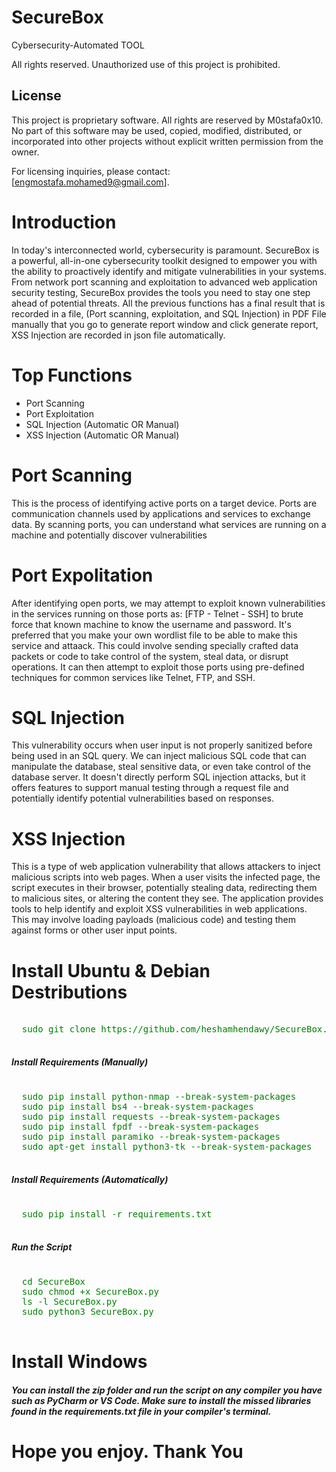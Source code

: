 # SecureBox
 Cybersecurity-Automated TOOL
 
 All rights reserved. Unauthorized use of this project is prohibited.
 
## License

This project is proprietary software. All rights are reserved by M0stafa0x10. 
No part of this software may be used, copied, modified, distributed, or incorporated into other projects without explicit written permission from the owner.

For licensing inquiries, please contact: [engmostafa.mohamed9@gmail.com].



# Introduction
In today's interconnected world, cybersecurity is paramount. SecureBox is a powerful, all-in-one cybersecurity toolkit designed to empower you with the ability to proactively identify and mitigate vulnerabilities in your systems. From network port scanning and exploitation to advanced web application security testing, SecureBox provides the tools you need to stay one step ahead of potential threats. All the previous functions has a final result that is recorded in a file, (Port scanning, exploitation, and SQL Injection) in PDF File manually that you go to generate report window and click generate report, XSS Injection are recorded in json file automatically.


# Top Functions
- Port Scanning
- Port Exploitation
- SQL Injection (Automatic OR Manual)
- XSS Injection (Automatic OR Manual)

# Port Scanning
This is the process of identifying active ports on a target device. Ports are communication channels used by applications and services to exchange data. By scanning ports, you can understand what services are running on a machine and potentially discover vulnerabilities

# Port Expolitation
After identifying open ports, we may attempt to exploit known vulnerabilities in the services running on those ports as: [FTP - Telnet - SSH] to brute force that known machine to know the username and password. It's preferred that you make your own wordlist file to be able to make this service and attaack. This could involve sending specially crafted data packets or code to take control of the system, steal data, or disrupt operations. It can then attempt to exploit those ports using pre-defined techniques for common services like Telnet, FTP, and SSH.

# SQL Injection
This vulnerability occurs when user input is not properly sanitized before being used in an SQL query. We can inject malicious SQL code that can manipulate the database, steal sensitive data, or even take control of the database server.  It doesn't directly perform SQL injection attacks, but it offers features to support manual testing through a request file and potentially identify potential vulnerabilities based on responses.


# XSS Injection
This is a type of web application vulnerability that allows attackers to inject malicious scripts into web pages. When a user visits the infected page, the script executes in their browser, potentially stealing data, redirecting them to malicious sites, or altering the content they see. The application provides tools to help identify and exploit XSS vulnerabilities in web applications. This may involve loading payloads (malicious code) and testing them against forms or other user input points.


# Install Ubuntu & Debian Destributions
<pre>
 <span style="color: green;">
  sudo git clone https://github.com/heshamhendawy/SecureBox.git
 </span>
</pre>

<h5> Install Requirements (Manually) </h5>
<pre>
 <span style="color: green;">
  sudo pip install python-nmap --break-system-packages
  sudo pip install bs4 --break-system-packages
  sudo pip install requests --break-system-packages
  sudo pip install fpdf --break-system-packages
  sudo pip install paramiko --break-system-packages
  sudo apt-get install python3-tk --break-system-packages
 </span>
</pre>

<h5> Install Requirements (Automatically) </h5>
<pre>
 <span style="color: green;">
  sudo pip install -r requirements.txt
 </span>
</pre>

<h5> Run the Script </h5>
<pre>
 <span style="color: green";>
  cd SecureBox
  sudo chmod +x SecureBox.py
  ls -l SecureBox.py
  sudo python3 SecureBox.py
 </span>
</pre>

# Install Windows
<h5>
 You can install the zip folder and run the script on any compiler you have such as PyCharm or VS Code.
 Make sure to install the missed libraries found in the requirements.txt file in your compiler's terminal.
</h5>

# Hope you enjoy. Thank You
